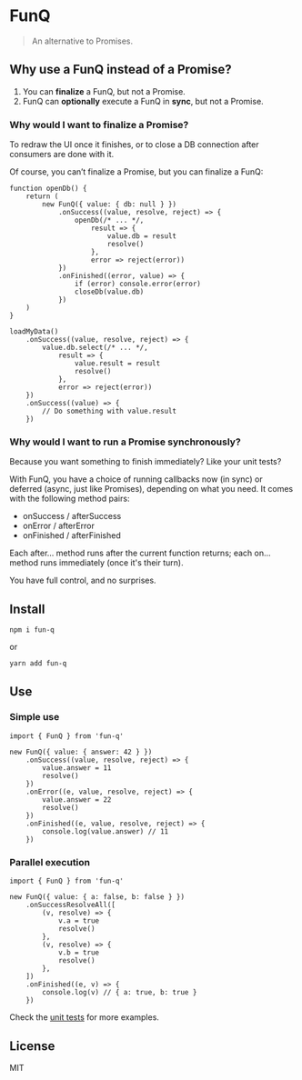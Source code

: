 # FunQ

> An alternative to Promises.

## Why use a FunQ instead of a Promise?

1. You can **finalize** a FunQ, but not a Promise.
2. FunQ can **optionally** execute a FunQ in **sync**, but not a Promise.

### Why would I want to finalize a Promise?

To redraw the UI once it finishes, or to close a DB connection after consumers are done with it.

Of course, you can’t finalize a Promise, but you can finalize a FunQ:

```JS
function openDb() {
    return (
        new FunQ({ value: { db: null } })
            .onSuccess((value, resolve, reject) => {
                openDb(/* ... */,
                    result => {
                        value.db = result
                        resolve()
                    },
                    error => reject(error))
            })
            .onFinished((error, value) => {
                if (error) console.error(error)
                closeDb(value.db)
            })
    )
}

loadMyData()
    .onSuccess((value, resolve, reject) => {
        value.db.select(/* ... */,
            result => {
                value.result = result
                resolve()
            },
            error => reject(error))
    })
    .onSuccess((value) => {
        // Do something with value.result
    })
```

### Why would I want to run a Promise synchronously?

Because you want something to finish immediately? Like your unit tests?

With FunQ, you have a choice of running callbacks now (in sync) or deferred (async, just like Promises), depending on what you need. It comes with the following method pairs:

* onSuccess / afterSuccess
* onError / afterError
* onFinished / afterFinished

Each after... method runs after the current function returns; each on... method runs immediately (once it's their turn).

You have full control, and no surprises.

## Install

```
npm i fun-q
```
or
```
yarn add fun-q
```

## Use

### Simple use

```JS
import { FunQ } from 'fun-q'

new FunQ({ value: { answer: 42 } })
    .onSuccess((value, resolve, reject) => {
        value.answer = 11
        resolve()
    })
    .onError((e, value, resolve, reject) => {
        value.answer = 22
        resolve()
    })
    .onFinished((e, value, resolve, reject) => {
        console.log(value.answer) // 11
    })
```

### Parallel execution

```JS
import { FunQ } from 'fun-q'

new FunQ({ value: { a: false, b: false } })
    .onSuccessResolveAll([
        (v, resolve) => {
            v.a = true
            resolve()
        },
        (v, resolve) => {
            v.b = true
            resolve()
        },
    ])
    .onFinished((e, v) => {
        console.log(v) // { a: true, b: true }
    })
```

Check the [unit tests](https://github.com/andraaspar/fun-q/blob/master/tests.ts) for more examples.

## License

MIT
